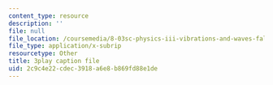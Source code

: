 ```yaml
---
content_type: resource
description: ''
file: null
file_location: /coursemedia/8-03sc-physics-iii-vibrations-and-waves-fall-2016/2c9c4e22cdec3918a6e8b869fd88e1de_0oUSmdQ-WaA.srt
file_type: application/x-subrip
resourcetype: Other
title: 3play caption file
uid: 2c9c4e22-cdec-3918-a6e8-b869fd88e1de
---
```

